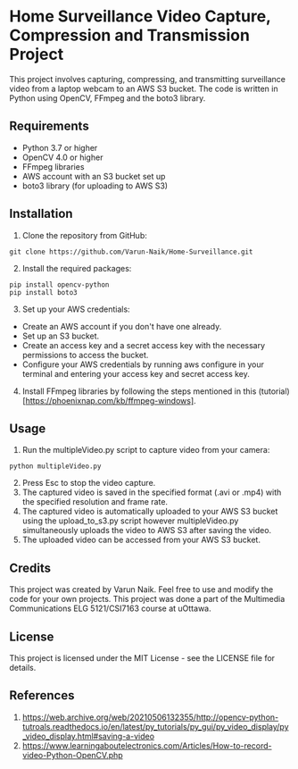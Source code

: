# Home Surveillance Video Capture, Compression and Transmission Project
This project involves capturing, compressing, and transmitting surveillance video from a laptop webcam to an AWS S3 bucket. 
The code is written in Python using OpenCV, FFmpeg and the boto3 library. 

## Requirements
* Python 3.7 or higher
* OpenCV 4.0 or higher
* FFmpeg libraries
* AWS account with an S3 bucket set up
* boto3 library (for uploading to AWS S3)


## Installation

1. Clone the repository from GitHub:
```
git clone https://github.com/Varun-Naik/Home-Surveillance.git
```
2. Install the required packages:
```
pip install opencv-python
pip install boto3
```

3. Set up your AWS credentials:

- Create an AWS account if you don't have one already.
- Set up an S3 bucket.
- Create an access key and a secret access key with the necessary permissions to access the bucket.
- Configure your AWS credentials by running aws configure in your terminal and entering your access key and secret access key.

4. Install FFmpeg libraries by following the steps mentioned in this (tutorial)[https://phoenixnap.com/kb/ffmpeg-windows].

## Usage
1. Run the multipleVideo.py script to capture video from your camera:
````
python multipleVideo.py
````
2. Press Esc to stop the video capture.
3. The captured video is saved in the specified format (.avi or .mp4) with the specified resolution and frame rate.
4. The captured video is automatically uploaded to your AWS S3 bucket using the upload_to_s3.py script
however multipleVideo.py simultaneously uploads the video to AWS S3 after saving the video.
5. The uploaded video can be accessed from your AWS S3 bucket.

## Credits
This project was created by Varun Naik. Feel free to use and modify the code for your own projects.
This project was done a part of the Multimedia Communications ELG 5121/CSI7163 course at uOttawa.

## License
This project is licensed under the MIT License - see the LICENSE file for details.

## References
1. https://web.archive.org/web/20210506132355/http://opencv-python-tutroals.readthedocs.io/en/latest/py_tutorials/py_gui/py_video_display/py_video_display.html#saving-a-video
2. https://www.learningaboutelectronics.com/Articles/How-to-record-video-Python-OpenCV.php

